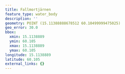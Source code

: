 ```yaml
---
title: Fallmortjärnen
feature_type: water_body
description: ''
geometry: POINT (15.11388888678512 60.10499999475025)
geo_error: 30.0
bbox:
  xmin: 15.1138889
  ymin: 60.105
  xmax: 15.1138889
  ymax: 60.105
longitude: 15.1138889
latitude: 60.105
external_links: {}
---
```

